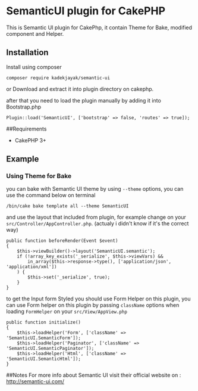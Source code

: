 # SemanticUI plugin for CakePHP
This is Semantic UI plugin for CakePhp, it contain Theme for Bake, modified component and Helper.

## Installation
Install using composer 
    
    composer require kadekjayak/semantic-ui

or Download and extract it into plugin directory on cakephp.

after that you need to load the plugin manually by adding it into Bootstrap.php

	Plugin::load('SemanticUI', ['bootstrap' => false, 'routes' => true]);

##Requirements
* CakePHP 3+


## Example
### Using Theme for Bake
you can bake with Semantic UI theme by using `--theme` options, you can use the command below on terminal

	/bin/cake bake template all --theme SemanticUI


and use the layout that included from plugin, for example change on your `src/Controller/AppController.php`. (actualy i didn't know if it's the correct way)

	public function beforeRender(Event $event)
    {
        $this->viewBuilder()->layout('SemanticUI.semantic');
        if (!array_key_exists('_serialize', $this->viewVars) &&
            in_array($this->response->type(), ['application/json', 'application/xml'])
        ) {
            $this->set('_serialize', true);
        }
    }


to get the Input form Styled you should use Form Helper on this plugin, you can use Form helper on this plugin by passing `className` options when loading `FormHelper` on your `src/View/AppView.php`

	public function initialize()
    {
        $this->loadHelper('Form', ['className' => 'SemanticUI.SemanticForm']);
        $this->loadHelper('Paginator', ['className' => 'SemanticUI.SemanticPaginator']);
        $this->loadHelper('Html', ['className' => 'SemanticUI.SemanticHtml']);
    }


##Notes
For more info about Semantic UI visit their official website on : http://semantic-ui.com/